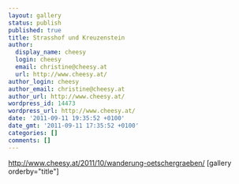 ```yaml
---
layout: gallery
status: publish
published: true
title: Strasshof und Kreuzenstein
author:
  display_name: cheesy
  login: cheesy
  email: christine@cheesy.at
  url: http://www.cheesy.at/
author_login: cheesy
author_email: christine@cheesy.at
author_url: http://www.cheesy.at/
wordpress_id: 14473
wordpress_url: http://www.cheesy.at/
date: '2011-09-11 19:35:52 +0100'
date_gmt: '2011-09-11 17:35:52 +0100'
categories: []
comments: []
---
```

http://www.cheesy.at/2011/10/wanderung-oetschergraeben/
[gallery orderby="title"]<!--:-->
